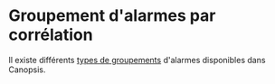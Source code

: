 # Groupement d'alarmes par corrélation

Il existe différents [types de groupements](../../guide-administration/moteurs/moteur-correlation.md#types-de-groupements) d'alarmes disponibles dans Canopsis.

